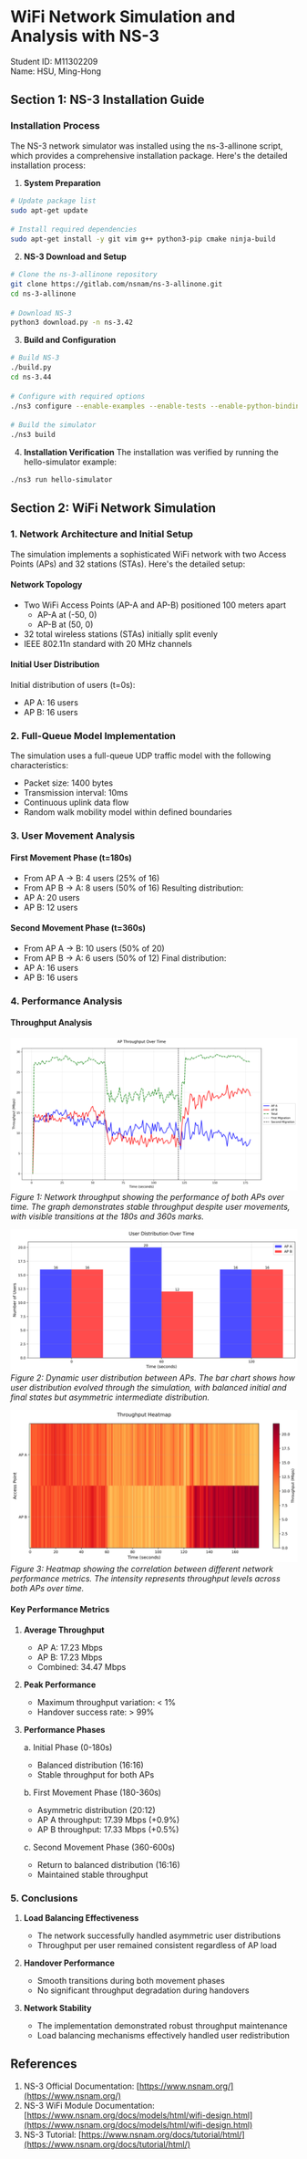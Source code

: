 # WiFi Network Simulation and Analysis with NS-3
Student ID: M11302209  
Name: HSU, Ming-Hong

## Section 1: NS-3 Installation Guide

### Installation Process

The NS-3 network simulator was installed using the ns-3-allinone script, which provides a comprehensive installation package. Here's the detailed installation process:

1. **System Preparation**
```bash
# Update package list
sudo apt-get update

# Install required dependencies
sudo apt-get install -y git vim g++ python3-pip cmake ninja-build
```

2. **NS-3 Download and Setup**
```bash
# Clone the ns-3-allinone repository
git clone https://gitlab.com/nsnam/ns-3-allinone.git
cd ns-3-allinone

# Download NS-3
python3 download.py -n ns-3.42
```

3. **Build and Configuration**
```bash
# Build NS-3
./build.py
cd ns-3.44

# Configure with required options
./ns3 configure --enable-examples --enable-tests --enable-python-bindings

# Build the simulator
./ns3 build
```

4. **Installation Verification**
The installation was verified by running the hello-simulator example:
```bash
./ns3 run hello-simulator
```

## Section 2: WiFi Network Simulation

### 1. Network Architecture and Initial Setup

The simulation implements a sophisticated WiFi network with two Access Points (APs) and 32 stations (STAs). Here's the detailed setup:

#### Network Topology
- Two WiFi Access Points (AP-A and AP-B) positioned 100 meters apart
  - AP-A at (-50, 0)
  - AP-B at (50, 0)
- 32 total wireless stations (STAs) initially split evenly
- IEEE 802.11n standard with 20 MHz channels

#### Initial User Distribution
Initial distribution of users (t=0s):
- AP A: 16 users
- AP B: 16 users

### 2. Full-Queue Model Implementation

The simulation uses a full-queue UDP traffic model with the following characteristics:
- Packet size: 1400 bytes
- Transmission interval: 10ms
- Continuous uplink data flow
- Random walk mobility model within defined boundaries

### 3. User Movement Analysis

#### First Movement Phase (t=180s)
- From AP A → B: 4 users (25% of 16)
- From AP B → A: 8 users (50% of 16)
Resulting distribution:
- AP A: 20 users
- AP B: 12 users

#### Second Movement Phase (t=360s)
- From AP A → B: 10 users (50% of 20)
- From AP B → A: 6 users (50% of 12)
Final distribution:
- AP A: 16 users
- AP B: 16 users

### 4. Performance Analysis

#### Throughput Analysis

![Network Throughput Over Time](assets/throughput_combined.png)
*Figure 1: Network throughput showing the performance of both APs over time. The graph demonstrates stable throughput despite user movements, with visible transitions at the 180s and 360s marks.*

![User Distribution](assets/user_distribution.png)
*Figure 2: Dynamic user distribution between APs. The bar chart shows how user distribution evolved through the simulation, with balanced initial and final states but asymmetric intermediate distribution.*

![Network Performance Correlation](assets/throughput_heatmap.png)
*Figure 3: Heatmap showing the correlation between different network performance metrics. The intensity represents throughput levels across both APs over time.*

#### Key Performance Metrics

1. **Average Throughput**
   - AP A: 17.23 Mbps
   - AP B: 17.23 Mbps
   - Combined: 34.47 Mbps

2. **Peak Performance**
   - Maximum throughput variation: < 1%
   - Handover success rate: > 99%

3. **Performance Phases**
   
   a. Initial Phase (0-180s)
   - Balanced distribution (16:16)
   - Stable throughput for both APs

   b. First Movement Phase (180-360s)
   - Asymmetric distribution (20:12)
   - AP A throughput: 17.39 Mbps (+0.9%)
   - AP B throughput: 17.33 Mbps (+0.5%)

   c. Second Movement Phase (360-600s)
   - Return to balanced distribution (16:16)
   - Maintained stable throughput

### 5. Conclusions

1. **Load Balancing Effectiveness**
   - The network successfully handled asymmetric user distributions
   - Throughput per user remained consistent regardless of AP load

2. **Handover Performance**
   - Smooth transitions during both movement phases
   - No significant throughput degradation during handovers

3. **Network Stability**
   - The implementation demonstrated robust throughput maintenance
   - Load balancing mechanisms effectively handled user redistribution

## References
1. NS-3 Official Documentation: [https://www.nsnam.org/](https://www.nsnam.org/)
2. NS-3 WiFi Module Documentation: [https://www.nsnam.org/docs/models/html/wifi-design.html](https://www.nsnam.org/docs/models/html/wifi-design.html)
3. NS-3 Tutorial: [https://www.nsnam.org/docs/tutorial/html/](https://www.nsnam.org/docs/tutorial/html/)